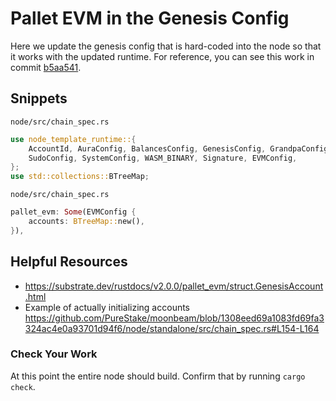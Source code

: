 # Pallet EVM in the Genesis Config
Here we update the genesis config that is hard-coded into the node so that it works with the updated runtime. For reference, you can see this work in commit [b5aa541](https://github.com/JoshOrndorff/substrate-node-template/commit/b5aa5417bb2ea9855338bee487f20bcd49eacf05).

## Snippets

`node/src/chain_spec.rs`
```rust
use node_template_runtime::{
	AccountId, AuraConfig, BalancesConfig, GenesisConfig, GrandpaConfig,
	SudoConfig, SystemConfig, WASM_BINARY, Signature, EVMConfig,
};
use std::collections::BTreeMap;
```

`node/src/chain_spec.rs`
```rust
pallet_evm: Some(EVMConfig {
	accounts: BTreeMap::new(),
}),
```

## Helpful Resources
* https://substrate.dev/rustdocs/v2.0.0/pallet_evm/struct.GenesisAccount.html
* Example of actually initializing accounts https://github.com/PureStake/moonbeam/blob/1308eed69a1083fd69fa3324ac4e0a93701d94f6/node/standalone/src/chain_spec.rs#L154-L164

### Check Your Work

At this point the entire node should build. Confirm that by running `cargo check`.
